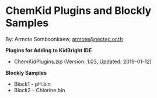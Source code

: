 # ChemKid Plugins and Blockly Samples #
By: Armote Somboonkaew, armote@nectec.or.th

**Plugins for Adding to KidBright IDE**
- ChemKidPlugins.zip (Version: 1.03, Updated: 2019-01-12)

**Blockly Samples**
- Block1 - pH.bin
- Block2 - Chlorine.bin
